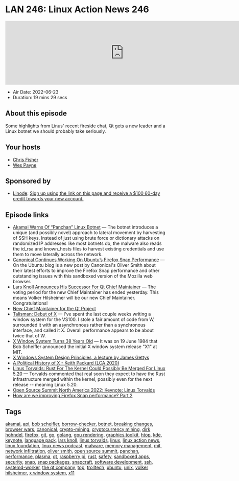 # LAN 246: Linux Action News 246

<iframe src="https://player.fireside.fm/v2/DAcK9LdX+fQRbcrSq?theme=dark" width="740" height="200" frameborder="0" scrolling="no"></iframe>

* Air Date: 2022-06-23
* Duration: 19 mins 29 secs

## About this episode

Some highlights from Linus' recent fireside chat, Qt gets a new leader and a Linux botnet we should probably take seriously.

## Your hosts
* [Chris Fisher](https://linuxactionnews.com/hosts/chris)
* [Wes Payne](https://linuxactionnews.com/hosts/wes)

## Sponsored by

  * [Linode](http://linode.com/lan): [Sign up using the link on this page and receive a $100 60-day credit towards your new account. ](http://linode.com/lan)



## Episode links

  * [Akamai Warns Of “Panchan” Linux Botnet](https://www.akamai.com/blog/security/new-p2p-botnet-panchan "Akamai Warns Of “Panchan” Linux Botnet") — The botnet introduces a unique (and possibly novel) approach to lateral movement by harvesting of SSH keys. Instead of just using brute force or dictionary attacks on randomized IP addresses like most botnets do, the malware also reads the id_rsa and known_hosts files to harvest existing credentials and use them to move laterally across the network.
  * [Canonical Continues Working On Ubuntu’s Firefox Snap Performance](https://www.phoronix.com/scan.php?page=news_item&px=Firefox-Snap-Performance-2 "Canonical Continues Working On Ubuntu’s Firefox Snap Performance") — On the Ubuntu blog is a new post by Canonical's Oliver Smith about their latest efforts to improve the Firefox Snap performance and other outstanding issues with this sandboxed version of the Mozilla web browser.
  * [Lars Knoll Announces His Successor For Qt Chief Maintainer](https://lists.qt-project.org/pipermail/development/2022-June/042660.html "Lars Knoll Announces His Successor For Qt Chief Maintainer") — The voting period for the new Chief Maintainer has ended yesterday. This means Volker Hilsheimer will be our new Chief Maintainer. Congratulations!
  * [New Chief Maintainer for the Qt Project](https://www.qt.io/blog/new-chief-maintainer-for-qt "New Chief Maintainer for the Qt Project")
  * [Talisman: Debut of X](https://www.talisman.org/x-debut.shtml "Talisman: Debut of X") — I've spent the last couple weeks writing a window system for the VS100. I stole a fair amount of code from W, surrounded it with an asynchronous rather than a synchronous interface, and called it X. Overall performance appears to be about twice that of W.
  * [X Window System Turns 38 Years Old](https://www.phoronix.com/scan.php?page=news_item&px=X-Windows-System-38 "X Window System Turns 38 Years Old") — It was on 19 June 1984 that Bob Scheifler announced the initial X window system release "X1" at MIT.
  * [X Windows System Design Principles, a lecture by James Gettys](https://www.youtube.com/watch?v=KdmNHM9BKY0 "X Windows System Design Principles, a lecture by James Gettys")
  * [A Political History of X - Keith Packard (LCA 2020)](https://www.youtube.com/watch?v=cj02_UeUnGQ "A Political History of X - Keith Packard \(LCA 2020\)")
  * [Linus Torvalds: Rust For The Kernel Could Possibly Be Merged For Linux 5.20](https://www.phoronix.com/scan.php?page=news_item&px=Rust-For-Linux-5.20-Possible "Linus Torvalds: Rust For The Kernel Could Possibly Be Merged For Linux 5.20") — Torvalds commented that real soon they expect to have the Rust infrastructure merged within the kernel, possibly even for the next release -- meaning Linux 5.20.
  * [Open Source Summit North America 2022: Keynote: Linus Torvalds](https://ossna2022.sched.com/event/11Qbn/keynote-linus-torvalds-creator-of-linux-git-in-conversation-with-dirk-hohndel-chief-open-source-officer-cardano-foundation?iframe=no "Open Source Summit North America 2022: Keynote: Linus Torvalds")
  * [How are we improving Firefox Snap performance? Part 2](https://ubuntu.com//blog/how-are-we-improving-firefox-snap-performance-part-2 "How are we improving Firefox Snap performance? Part 2")



## Tags

[akamai](https://linuxactionnews.com/tags/akamai), [api](https://linuxactionnews.com/tags/api), [bob scheifler](https://linuxactionnews.com/tags/bob%20scheifler), [borrow-checker](https://linuxactionnews.com/tags/borrow-checker), [botnet](https://linuxactionnews.com/tags/botnet), [breaking changes](https://linuxactionnews.com/tags/breaking%20changes), [browser wars](https://linuxactionnews.com/tags/browser%20wars), [canonical](https://linuxactionnews.com/tags/canonical), [crypto-mining](https://linuxactionnews.com/tags/crypto-mining), [cryptocurrency mining](https://linuxactionnews.com/tags/cryptocurrency%20mining), [dirk hohndel](https://linuxactionnews.com/tags/dirk%20hohndel), [firefox](https://linuxactionnews.com/tags/firefox), [git](https://linuxactionnews.com/tags/git), [go](https://linuxactionnews.com/tags/go), [golang](https://linuxactionnews.com/tags/golang), [gpu rendering](https://linuxactionnews.com/tags/gpu%20rendering), [graphics toolkit](https://linuxactionnews.com/tags/graphics%20toolkit), [htop](https://linuxactionnews.com/tags/htop), [kde](https://linuxactionnews.com/tags/kde), [keynote](https://linuxactionnews.com/tags/keynote), [language pack](https://linuxactionnews.com/tags/language%20pack), [lars knoll](https://linuxactionnews.com/tags/lars%20knoll), [linus torvalds](https://linuxactionnews.com/tags/linus%20torvalds), [linux](https://linuxactionnews.com/tags/linux), [linux action news](https://linuxactionnews.com/tags/linux%20action%20news), [linux foundation](https://linuxactionnews.com/tags/linux%20foundation), [linux news podcast](https://linuxactionnews.com/tags/linux%20news%20podcast), [malware](https://linuxactionnews.com/tags/malware), [memory management](https://linuxactionnews.com/tags/memory%20management), [mit](https://linuxactionnews.com/tags/mit), [network infiltration](https://linuxactionnews.com/tags/network%20infiltration), [oliver smith](https://linuxactionnews.com/tags/oliver%20smith), [open source summit](https://linuxactionnews.com/tags/open%20source%20summit), [panchan](https://linuxactionnews.com/tags/panchan), [performance](https://linuxactionnews.com/tags/performance), [plasma](https://linuxactionnews.com/tags/plasma), [qt](https://linuxactionnews.com/tags/qt), [raspberry pi](https://linuxactionnews.com/tags/raspberry%20pi), [rust](https://linuxactionnews.com/tags/rust), [safety](https://linuxactionnews.com/tags/safety), [sandboxed apps](https://linuxactionnews.com/tags/sandboxed%20apps), [security](https://linuxactionnews.com/tags/security), [snap](https://linuxactionnews.com/tags/snap), [snap packages](https://linuxactionnews.com/tags/snap%20packages), [snapcraft](https://linuxactionnews.com/tags/snapcraft), [software development](https://linuxactionnews.com/tags/software%20development), [ssh](https://linuxactionnews.com/tags/ssh), [systemd-worker](https://linuxactionnews.com/tags/systemd-worker), [the qt company](https://linuxactionnews.com/tags/the%20qt%20company), [top](https://linuxactionnews.com/tags/top), [trolltech](https://linuxactionnews.com/tags/trolltech), [ubuntu](https://linuxactionnews.com/tags/ubuntu), [unix](https://linuxactionnews.com/tags/unix), [volker hilsheimer](https://linuxactionnews.com/tags/volker%20hilsheimer), [x window system](https://linuxactionnews.com/tags/x%20window%20system), [x11](https://linuxactionnews.com/tags/x11)